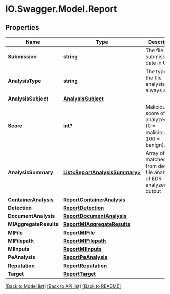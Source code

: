 # IO.Swagger.Model.Report
## Properties

Name | Type | Description | Notes
------------ | ------------- | ------------- | -------------
**Submission** | **string** | The file submission date in UTC. | 
**AnalysisType** | **string** | The type of the file analysis.  It&#x27;s always **static**.  | 
**AnalysisSubject** | [**AnalysisSubject**](AnalysisSubject.md) |  | 
**Score** | **int?** | Maliciousness score of the analyzed file (0 &#x3D; malicious, 100 &#x3D; benign). | [optional] 
**AnalysisSummary** | [**List&lt;ReportAnalysisSummary&gt;**](ReportAnalysisSummary.md) | Array of matched rules from detailed file analysis of EDR analyzer output | [optional] 
**ContainerAnalysis** | [**ReportContainerAnalysis**](ReportContainerAnalysis.md) |  | [optional] 
**Detection** | [**ReportDetection**](ReportDetection.md) |  | [optional] 
**DocumentAnalysis** | [**ReportDocumentAnalysis**](ReportDocumentAnalysis.md) |  | [optional] 
**MlAggregateResults** | [**ReportMlAggregateResults**](ReportMlAggregateResults.md) |  | [optional] 
**MlFile** | [**ReportMlFile**](ReportMlFile.md) |  | [optional] 
**MlFilepath** | [**ReportMlFilepath**](ReportMlFilepath.md) |  | [optional] 
**MlInputs** | [**ReportMlInputs**](ReportMlInputs.md) |  | [optional] 
**PeAnalysis** | [**ReportPeAnalysis**](ReportPeAnalysis.md) |  | [optional] 
**Reputation** | [**ReportReputation**](ReportReputation.md) |  | [optional] 
**Target** | [**ReportTarget**](ReportTarget.md) |  | [optional] 

[[Back to Model list]](../README.md#documentation-for-models) [[Back to API list]](../README.md#documentation-for-api-endpoints) [[Back to README]](../README.md)

